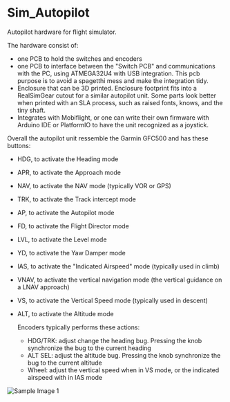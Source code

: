 # Sim_Autopilot
Autopilot hardware for flight simulator.

The hardware consist of:
 - one PCB to hold the switches and encoders
 - one PCB to interface between the "Switch PCB" and communications with the PC, using ATMEGA32U4 with USB integration. This pcb purpose is to avoid a spagetthi mess and make the integration tidy.
 - Enclosure that can be 3D printed. Enclosure footprint fits into a RealSimGear cutout for a similar autopilot unit. Some parts look better when printed with an SLA process, such as raised fonts, knows, and the tiny shaft.
 - Integrates with Mobiflight, or one can write their own firmware with Arduino IDE or PlatformIO to have the unit recognized as a joystick.

Overall the autopilot unit ressemble the Garmin GFC500 and has these buttons:
- HDG, to activate the Heading mode
- APR, to activate the Approach mode
- NAV, to activate the NAV mode (typically VOR or GPS)
- TRK, to activate the Track intercept mode
- AP, to activate the Autopilot mode
- FD, to activate the Flight Director mode
- LVL, to activate the Level mode
- YD, to activate the Yaw Damper mode
- IAS, to activate the "Indicated Airspeed" mode (typically used in climb)
- VNAV, to activate the vertical navigation mode (the vertical guidance on a LNAV approach)
- VS, to activate the Vertical Speed mode (typically used in descent)
- ALT, to activate the Altitude mode

  Encoders typically performs these actions:
  - HDG/TRK: adjust change the heading bug. Pressing the knob synchronize the bug to the current heading
  - ALT SEL: adjust the altitude bug. Pressing the knob synchronize the bug to the current altitude
  - Wheel: adjust the vertical speed when in VS mode, or the indicated airspeed with in IAS mode
 

![Sample Image 1](https://github.com/happy12/Sim_Autopilot/blob/main/images/CAD_assembly_front.png)
